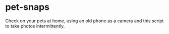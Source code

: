 # pet-snaps
Check on your pets at home, using an old phone as a camera and this script to take photos intermittently.
